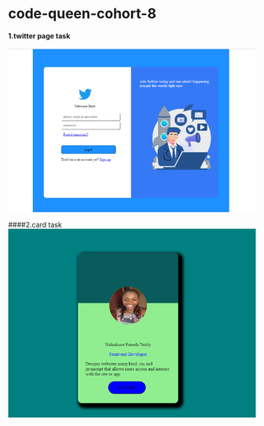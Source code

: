 # code-queen-cohort-8

#### 1.twitter page task
![Image](https://github.com/pam2307/code-queen-cohort-8/blob/master/week%202/twitter%20login%20page.png) 

####2.card task
![image](https://github.com/pam2307/code-queen-cohort-8/blob/master/box%20and%20shadows/card%20image.png)
